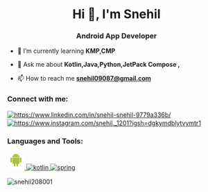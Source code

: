 <h1 align="center">Hi 👋, I'm Snehil</h1>
<h3 align="center">Android App Developer</h3>

- 🌱 I’m currently learning **KMP,CMP**

- 💬 Ask me about **Kotlin,Java,Python,JetPack Compose ,**

- 📫 How to reach me **snehil09087@gmail.com**

<h3 align="left">Connect with me:</h3>
<p align="left">
<a href="https://linkedin.com/in/https://www.linkedin.com/in/snehil-snehil-9779a336b/" target="blank"><img align="center" src="https://raw.githubusercontent.com/rahuldkjain/github-profile-readme-generator/master/src/images/icons/Social/linked-in-alt.svg" alt="https://www.linkedin.com/in/snehil-snehil-9779a336b/" height="30" width="40" /></a>
<a href="https://instagram.com/https://www.instagram.com/snehil._1201?igsh=dgkymdblytvymtr1" target="blank"><img align="center" src="https://raw.githubusercontent.com/rahuldkjain/github-profile-readme-generator/master/src/images/icons/Social/instagram.svg" alt="https://www.instagram.com/snehil._1201?igsh=dgkymdblytvymtr1" height="30" width="40" /></a>
</p>

<h3 align="left">Languages and Tools:</h3>
<p align="left"> <a href="https://developer.android.com" target="_blank" rel="noreferrer"> <img src="https://raw.githubusercontent.com/devicons/devicon/master/icons/android/android-original-wordmark.svg" alt="android" width="40" height="40"/> </a> <a href="https://kotlinlang.org" target="_blank" rel="noreferrer"> <img src="https://www.vectorlogo.zone/logos/kotlinlang/kotlinlang-icon.svg" alt="kotlin" width="40" height="40"/> </a> <a href="https://spring.io/" target="_blank" rel="noreferrer"> <img src="https://www.vectorlogo.zone/logos/springio/springio-icon.svg" alt="spring" width="40" height="40"/> </a> </p>

<p><img align="center" src="https://github-readme-stats.vercel.app/api/top-langs?username=snehil208001&show_icons=true&locale=en&layout=compact" alt="snehil208001" /></p>

